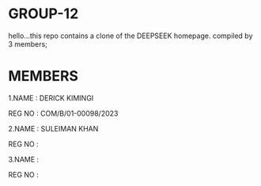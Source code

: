 # GROUP-12
hello...this repo contains a clone of the DEEPSEEK homepage.
compiled by 3 members;
# MEMBERS
1.NAME   : DERICK KIMINGI

  REG NO : COM/B/01-00098/2023
  
2.NAME   : SULEIMAN KHAN

   REG NO :
  
3.NAME   :

   REG NO :
